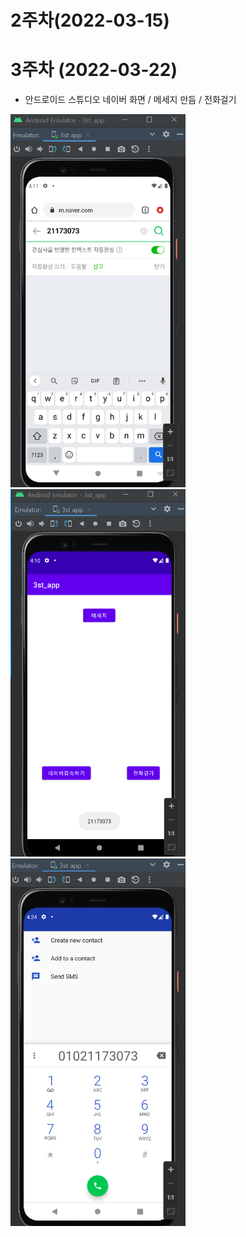 # 2주차(2022-03-15)

# 3주차 (2022-03-22)

 - 안드로이드 스튜디오 네이버 화면 / 메세지 만듬 / 전화걸기

 
 <img width="280" height="" src="./pic/3주차_네이버.png"></img>
 <img width="280" height="" src="./pic/3주차_메세지.png"></img>
 <img width="280" height="" src="./pic/3주차_전화걸기.png"></img>
